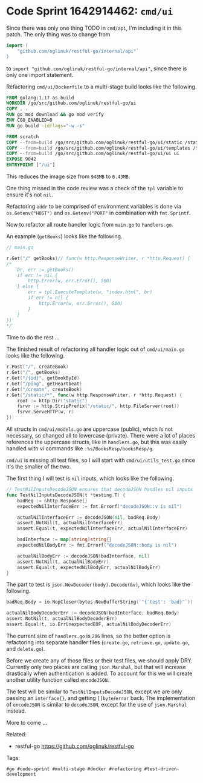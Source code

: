 # Code Sprint 1642914462: `cmd/ui`

Since there was only one thing TODO in `cmd/api`, I'm including it in
this patch. The only thing was to change from

```Go
import (
	"github.com/oglinuk/restful-go/internal/api"`
)
```

to  `import "github.com/oglinuk/restful-go/internal/api"`, since there is
only one import statement.

Refactoring `cmd/ui/Dockerfile` to a multi-stage build looks like the
following.

```Dockerfile
FROM golang:1.17 as build
WORKDIR /go/src/github.com/oglinuk/restful-go/ui
COPY . .
RUN go mod download && go mod verify
ENV CGO_ENABLED=0
RUN go build -ldflags="-w -s"

FROM scratch
COPY --from=build /go/src/github.com/oglinuk/restful-go/ui/static /static
COPY --from=build /go/src/github.com/oglinuk/restful-go/ui/templates /templates
COPY --from=build /go/src/github.com/oglinuk/restful-go/ui/ui ui
EXPOSE 9042
ENTRYPOINT ["/ui"]
```

This reduces the image size from `948MB` to `6.43MB`.

One thing missed in the code review was a check of the `tpl` variable to
ensure it's not `nil`.

Refactoring `addr` to be comprised of environment variables is done via
`os.Getenv("HOST")` and `os.Getenv("PORT"` in combination with
`fmt.Sprintf`.

Now to refactor all route handler logic from `main.go` to `handlers.go`.

An example (`getBooks`) looks like the following.

```Go
// main.go

r.Get("/" getBooks)// func(w http.ResponseWriter, r *http.Request) {
/*
	br, err := getBooks()
	if err != nil {
		http.Error(w, err.Error(), 500)
	} else {
		err = tpl.ExecuteTemplate(w, "index.html", br)
		if err != nil {
			http.Error(w, err.Error(), 500)
		}
	}
})
*/
```

Time to do the rest ...

The finished result of refactoring all handler logic out of
`cmd/ui/main.go` looks like the following.

```Go
r.Post("/", createBook)
r.Get("/", getBooks)
r.Get("/{id}", getBookById)
r.Get("/ping", getHeartbeat)
r.Get("/create", createBook)
r.Get("/static/*", func(w http.ResponseWriter, r *http.Request) {
	root := http.Dir("static")
	fsrvr := http.StripPrefix("/static/", http.FileServer(root))
	fsrvr.ServeHTTP(w, r)
})
```

All structs in `cmd/ui/models.go` are uppercase (public), which is not
necessary, so changed all to lowercase (private). There were a lot of
places references the uppercase structs, like in `handlers.go`, but this
was easily handled with vi commands like `:%s/BooksResp/booksResp/g`.

`cmd/ui` is missing all test files, so I will start with
`cmd/ui/utils_test.go` since it's the smaller of the two.

The first thing I will test is `nil` inputs, which looks like the
following.

```Go
// TestNilInputsDecodeJSON ensures that decodeJSON handles nil inputs
func TestNilInputsDecodeJSON(t *testing.T) {
	badReq := &http.Response{}
	expectedNilInterfaceErr := fmt.Errorf("decodeJSON::v is nil")

	actualNilInterfaceErr := decodeJSON(nil, badReq.Body)
	assert.NotNil(t, actualNilInterfaceErr)
	assert.Equal(t, expectedNilInterfaceErr, actualNilInterfaceErr)

	badInterface := map[string]string{}
	expectedNilBodyErr := fmt.Errorf("decodeJSON::body is nil")

	actualNilBodyErr := decodeJSON(badInterface, nil)
	assert.NotNil(t, actualNilBodyErr)
	assert.Equal(t, expectedNilBodyErr, actualNilBodyErr)
}
```

The part to test is `json.NewDecoder(body).Decode(&v)`, which looks like
the following.

```Go
badReq.Body = io.NopCloser(bytes.NewBufferString(`"{'test': 'bad}"`))

actualNilBodyDecoderErr := decodeJSON(badInterface, badReq.Body)
assert.NotNil(t, actualNilBodyDecoderErr)
assert.Equal(t, io.ErrUnexpectedEOF, actualNilBodyDecoderErr)
```

The current size of `handlers.go` is `206` lines, so the better option is
refactoring into separate handler files (`create.go`, `retrieve.go`,
`update.go`, and `delete.go`).

Before we create any of those files or their test files, we should
apply DRY. Currently only two places are calling `json.Marshal`, but that
will increase drastically when authentication is added. To account for
this we will create another utility function called `encodeJSON`.

The test will be similar to `TestNilInputsDecodeJSON`, except we are only
passing an `interface{}`, and getting `[]byte`/`error` back. The
implementation of `encodeJSON` is similar to `decodeJSON`, except for the
use of `json.Marshal` instead.

More to come ...

Related:

* restful-go
	<https://github.com/oglinuk/restful-go>

Tags:

	#go #code-sprint #multi-stage #docker #refactoring #test-driven-development
